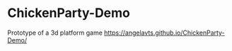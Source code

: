 # ChickenParty-Demo
Prototype of a 3d platform game
 https://angelavts.github.io/ChickenParty-Demo/
